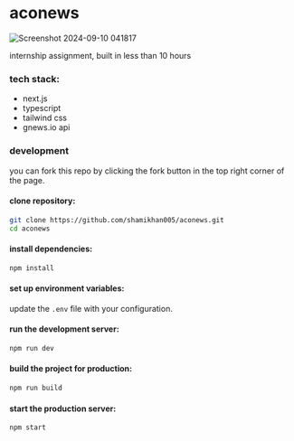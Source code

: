 # aconews

![Screenshot 2024-09-10 041817](https://github.com/user-attachments/assets/d63d9cd4-9d7e-40b7-8e80-b01c3fd4b846)

internship assignment, built in less than 10 hours

### tech stack:

- next.js
- typescript
- tailwind css
- gnews.io api

### development 

you can fork this repo by clicking the fork button in the top right corner of the page.

#### clone repository:

```bash
git clone https://github.com/shamikhan005/aconews.git
cd aconews
```

#### install dependencies:

```bash
npm install
```

#### set up environment variables:

update the `.env` file with your configuration.

#### run the development server:

```bash
npm run dev
```

#### build the project for production:

```bash
npm run build
```

#### start the production server:

```bash
npm start
```
